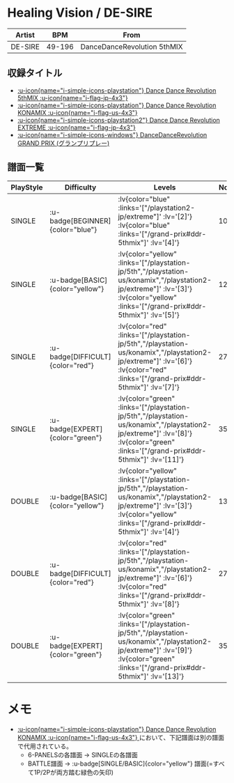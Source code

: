 # Healing Vision / DE-SIRE

|Artist|BPM|From|
|------|---|----|
|DE-SIRE|49-196|DanceDanceRevolution 5thMIX|

## 収録タイトル

- [ :u-icon{name="i-simple-icons-playstation"} Dance Dance Revolution 5thMIX :u-icon{name="i-flag-jp-4x3"} ](/playstation-jp/5th)
- [ :u-icon{name="i-simple-icons-playstation"} Dance Dance Revolution KONAMIX :u-icon{name="i-flag-us-4x3"} ](/playstation-us/konamix)
- [ :u-icon{name="i-simple-icons-playstation2"} Dance Dance Revolution EXTREME :u-icon{name="i-flag-jp-4x3"} ](/playstation2-jp/extreme)
- [ :u-icon{name="i-simple-icons-windows"} DanceDanceRevolution GRAND PRIX (グランプリプレー)](/grand-prix#ddr-5thmix)

## 譜面一覧

|PlayStyle|Difficulty|Levels|Notes|Movie|
|---------|----------|------|-----|-----|
|SINGLE| :u-badge[BEGINNER]{color="blue"} | :lv{color="blue" :links='["/playstation2-jp/extreme"]' :lv='[2]'}  :lv{color="blue" :links='["/grand-prix#ddr-5thmix"]' :lv='[4]'} |107/0||
|SINGLE| :u-badge[BASIC]{color="yellow"} | :lv{color="yellow" :links='["/playstation-jp/5th","/playstation-us/konamix","/playstation2-jp/extreme"]' :lv='[3]'}  :lv{color="yellow" :links='["/grand-prix#ddr-5thmix"]' :lv='[5]'} |128/0||
|SINGLE| :u-badge[DIFFICULT]{color="red"} | :lv{color="red" :links='["/playstation-jp/5th","/playstation-us/konamix","/playstation2-jp/extreme"]' :lv='[6]'}  :lv{color="red" :links='["/grand-prix#ddr-5thmix"]' :lv='[7]'} |272/0||
|SINGLE| :u-badge[EXPERT]{color="green"} | :lv{color="green" :links='["/playstation-jp/5th","/playstation-us/konamix","/playstation2-jp/extreme"]' :lv='[8]'}  :lv{color="green" :links='["/grand-prix#ddr-5thmix"]' :lv='[11]'} |353/0||
|DOUBLE| :u-badge[BASIC]{color="yellow"} | :lv{color="yellow" :links='["/playstation-jp/5th","/playstation-us/konamix","/playstation2-jp/extreme"]' :lv='[3]'}  :lv{color="yellow" :links='["/grand-prix#ddr-5thmix"]' :lv='[4]'} |136/0||
|DOUBLE| :u-badge[DIFFICULT]{color="red"} | :lv{color="red" :links='["/playstation-jp/5th","/playstation-us/konamix","/playstation2-jp/extreme"]' :lv='[6]'}  :lv{color="red" :links='["/grand-prix#ddr-5thmix"]' :lv='[8]'} |275/0||
|DOUBLE| :u-badge[EXPERT]{color="green"} | :lv{color="green" :links='["/playstation-jp/5th","/playstation-us/konamix","/playstation2-jp/extreme"]' :lv='[9]'}  :lv{color="green" :links='["/grand-prix#ddr-5thmix"]' :lv='[13]'} |358/0||

# メモ

- [ :u-icon{name="i-simple-icons-playstation"} Dance Dance Revolution KONAMIX :u-icon{name="i-flag-us-4x3"} ](/playstation-us/konamix)において、下記譜面は別の譜面で代用されている。
  - 6-PANELSの各譜面 → SINGLEの各譜面
  - BATTLE譜面 → :u-badge[SINGLE/BASIC]{color="yellow"} 譜面(=すべて1P/2Pが両方踏む緑色の矢印)
